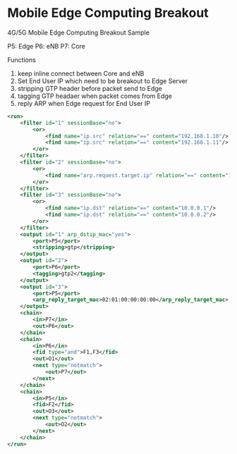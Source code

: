 # Mobile Edge Computing Breakout

4G/5G Mobile Edge Computing Breakout Sample

P5: Edge P6: eNB P7: Core

Functions

1. keep inline connect between Core and eNB
2. Set End User IP which need to be breakout to Edge Server
3. stripping GTP header before packet send to Edge
4. tagging GTP headaer when packet comes from Edge
5. reply ARP when Edge request for End User IP

```xml
<run>
    <filter id="1" sessionBase="no">
        <or>
            <find name="ip.src" relation="==" content="192.168.1.10"/>
            <find name="ip.src" relation="==" content="192.168.1.11"/>
        </or>
    </filter>
    <filter id="2" sessionBase="no">
        <or>
            <find name="arp.request.target.ip" relation="==" content="192.168.1.0/24"/>
        </or>
    </filter>
    <filter id="3" sessionBase="no">
        <or>
            <find name="ip.dst" relation="==" content="10.0.0.1"/>
            <find name="ip.dst" relation="==" content="10.0.0.2"/>
        </or>
    </filter>
    <output id="1" arp_dstip_mac="yes">
        <port>P5</port>
        <stripping>gtp</stripping>
    </output>
    <output id="2">
        <port>P6</port>
        <tagging>gtp2</tagging>
    </output>
    <output id="3">
        <port>P5</port>
        <arp_reply_target_mac>02:01:00:00:00:00</arp_reply_target_mac>
    </output>
    <chain>
        <in>P7</in>
        <out>P6</out>
    </chain>
    <chain>
        <in>P6</in>
        <fid type="and">F1,F3</fid>
        <out>O1</out>
        <next type="notmatch">
            <out>P7</out>
        </next>
    </chain>
    <chain>
        <in>P5</in>
        <fid>F2</fid>
        <out>O3</out>
        <next type="notmatch">
            <out>O2</out>
        </next>
    </chain>
</run>
```
